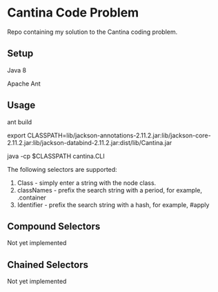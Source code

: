 # Cantina Code Problem

Repo containing my solution to the Cantina coding problem.

## Setup
Java 8

Apache Ant

## Usage
ant build

export CLASSPATH=lib/jackson-annotations-2.11.2.jar:lib/jackson-core-2.11.2.jar:lib/jackson-databind-2.11.2.jar:dist/lib/Cantina.jar

java -cp $CLASSPATH cantina.CLI

The following selectors are supported:

1. Class - simply enter a string with the node class.
2. classNames - prefix the search string with a period, for example, .container
3. Identifier - prefix the search string with a hash, for example, #apply

## Compound Selectors
Not yet implemented

## Chained Selectors
Not yet implemented


